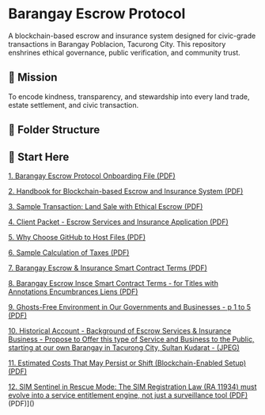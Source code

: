 # Barangay Escrow Protocol

A blockchain-based escrow and insurance system designed for civic-grade transactions in Barangay Poblacion, Tacurong City. This repository enshrines ethical governance, public verification, and community trust.

## 🌱 Mission
To encode kindness, transparency, and stewardship into every land trade, estate settlement, and civic transaction.

## 🧠 Folder Structure



## 📄 Start Here  
[1.  Barangay Escrow Protocol Onboarding File (PDF)](https://github.com/onnoblock/Barangay-Escrow-Protocol/blob/main/docs/pdf/Barangay%20Escrow%20Protocol.pdf)

[2.  Handbook for Blockchain-based Escrow and Insurance System (PDF)](https://github.com/onnoblock/Barangay-Escrow-Protocol/blob/main/docs/pdf/2.%20%20Handbook%20for%20Blockchain-based%20Escrow%20and%20Insurance%20System.pdf)

[3.  Sample Transaction:  Land Sale with Ethical Escrow (PDF)](https://github.com/onnoblock/Barangay-Escrow-Protocol/blob/main/docs/pdf/3.%20%20Sample%20Transaction%20-%20Land%20Sale%20with%20Ethical%20Escrow.pdf)

[4.  Client Packet - Escrow Services and Insurance Application (PDF)](https://github.com/onnoblock/Barangay-Escrow-Protocol/blob/main/docs/pdf/4.%20%20Client%20Packet%20-%20Escrow%20Services%20and%20Insurance%20Application.pdf)

[5.  Why Choose GitHub to Host Files (PDF)](https://github.com/onnoblock/Barangay-Escrow-Protocol/blob/main/docs/pdf/5%20%20Why%20Choose%20Github%20to%20Host%20Files.pdf)

[6.  Sample Calculation of Taxes (PDF)](https://github.com/onnoblock/Barangay-Escrow-Protocol/blob/main/docs/pdf/6.%20%20Sample%20Calculation%20of%20Taxes.pdf)

[7.  Barangay Escrow & Insurance Smart Contract Terms (PDF)](https://github.com/onnoblock/Barangay-Escrow-Protocol/blob/main/docs/pdf/7.%20%20Barangay%20Escrow%20%26%20Insurance%20Smart%20Contract%20Terms.pdf)

[8.  Barangay Escrow Insce Smart Contract Terms - for Titles with Annotations Encumbrances Liens (PDF)](https://github.com/onnoblock/Barangay-Escrow-Protocol/blob/main/docs/pdf/8.%20%20Barangay%20Escrow%20Insce%20Smart%20Contract%20Terms%20-%20for%20Titles%20with%20Annotations%20Encumbrances%20Liens.pdf)

[9.  Ghosts-Free Environment in Our Governments and Businesses - p 1 to 5 (PDF)](https://github.com/onnoblock/Barangay-Escrow-Protocol/blob/main/docs/pdf/9.%20%20Ghosts-Free%20Environment%20in%20Our%20Governments%20and%20Businesses%20-%20p%201%20to%205.pdf)

[10.  Historical Account - Background of Escrow Services & Insurance Business -  Propose to Offer this type of Service and Business to the Public, starting at our own Barangay in Tacurong City, Sultan Kudarat - (JPEG)](https://github.com/onnoblock/Barangay-Escrow-Protocol/blob/main/docs/jpeg/1%20%20escrow%20services%20and%20insurance.jpg)

[11.  Estimated Costs That May Persist or Shift (Blockchain-Enabled Setup) (PDF)](https://github.com/onnoblock/Barangay-Escrow-Protocol/blob/main/docs/pdf/Estimated%20Costs%20That%20May%20Persist%20or%20Shift%20(Blockchain-Enabled%20Setup).pdf)

[12.  SIM Sentinel in Rescue Mode:   The SIM Registration Law (RA 11934)
must evolve into a service entitlement engine, not just a surveillance tool (PDF)](https://github.com/onnoblock/Barangay-Escrow-Protocol/blob/main/docs/pdf/12.%20%20SIM%20Sentinel%20in%20Rescue%20Mode.pdf) 
(PDF)]()
